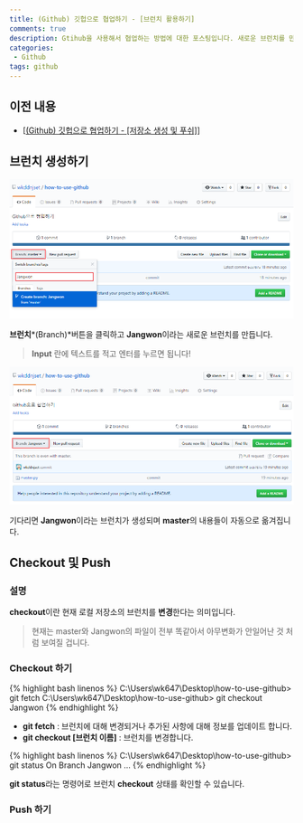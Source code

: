 ```yaml
---
title: (Github) 깃헙으로 협업하기 - [브런치 활용하기]
comments: true
description: Gtihub을 사용해서 협업하는 방법에 대한 포스팅입니다. 새로운 브런치를 만들고 충돌에 대한 대처방안에 대해 정리해봤습니다.
categories:
 - Github
tags: github 
---
```


## 이전 내용

- [[(Github) 깃헙으로 협업하기 - [저장소 생성 및 푸쉬]](https://wkddnjset.github.io/github/2018/02/21/(Github)-%EA%B9%83%ED%97%99%EC%9C%BC%EB%A1%9C-%ED%98%91%EC%97%85%ED%95%98%EA%B8%B0-%EC%A0%80%EC%9E%A5%EC%86%8C-%EC%83%9D%EC%84%B1-%EB%B0%8F-%ED%91%B8%EC%89%AC/)]

## 브런치 생성하기

![github-05](https://raw.githubusercontent.com/wkddnjset/wkddnjset.github.io/master/_posts/images/2018-02-20/github_05.png)

**브런치***(Branch)*버튼을 클릭하고 **Jangwon**이라는 새로운 브런치를 만듭니다.

> **Input** 란에 텍스트를 적고 엔터를 누르면 됩니다!

![github-06](https://raw.githubusercontent.com/wkddnjset/wkddnjset.github.io/master/_posts/images/2018-02-20/github_06.png)

기다리면 **Jangwon**이라는 브런치가 생성되며 **master**의 내용들이 자동으로 옮겨집니다.

## Checkout 및 Push

### 설명

**checkout**이란 현재 로컬 저장소의 브런치를 **변경**한다는 의미입니다.

> 현재는 master와 Jangwon의 파일이 전부 똑같아서 아무변화가 안일어난 것 처럼 보여질 겁니다.

### Checkout 하기

{% highlight bash linenos %}
C:\Users\wk647\Desktop\how-to-use-github> git fetch
C:\Users\wk647\Desktop\how-to-use-github> git checkout Jangwon
{% endhighlight %}

- **git fetch** : 브런치에 대해 변경되거나 추가된 사항에 대해 정보를 업데이트 합니다.
- **git checkout [브런치 이름]** : 브런치를 변경합니다.

{% highlight bash linenos %}
C:\Users\wk647\Desktop\how-to-use-github> git status
On Branch Jangwon
...
{% endhighlight %}

**git status**라는 명령어로 브런치 **checkout** 상태를 확인할 수 있습니다.

### Push 하기




